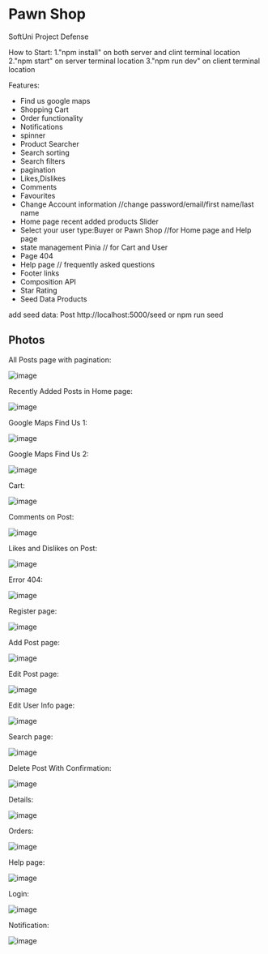 # Pawn Shop

SoftUni Project Defense

How to Start:
1."npm install" on both server and clint terminal location
2."npm start" on server terminal location
3."npm run dev" on client terminal location

Features:

- Find us google maps
- Shopping Cart
- Order functionality
- Notifications
- spinner
- Product Searcher
- Search sorting
- Search filters
- pagination
- Likes,Dislikes
- Comments
- Favourites
- Change Account information //change password/email/first name/last name
- Home page recent added products Slider
- Select your user type:Buyer or Pawn Shop //for Home page and Help page
- state management Pinia // for Cart and User
- Page 404
- Help page // frequently asked questions
- Footer links
- Composition API
- Star Rating
- Seed Data Products

add seed data:
Post http://localhost:5000/seed or npm run seed

## Photos

All Posts page with pagination:

![image](/client/public/pics/AllProductsPage.png)

Recently Added Posts in Home page:

![image](/client/public/pics/Home1.png)

Google Maps Find Us 1:

![image](/client/public/pics/googleMaps1.png)

Google Maps Find Us 2:

![image](/client/public/pics/googleMaps2.png)

Cart:

![image](/client/public/pics/Cart.png)

Comments on Post:

![image](/client/public/pics/comments.png)

Likes and Dislikes on Post:

![image](/client/public/pics/DetailspagewithLikesandDislikes.png)

Error 404:

![image](/client/public/pics/404.png)

Register page:

![image](/client/public/pics/Register.png)

Add Post page:

![image](/client/public/pics/AddProduct.png)

Edit Post page:

![image](/client/public/pics/EditProduct.png)

Edit User Info page:

![image](/client/public/pics/changename,emailAnd-password.png)

Search page:

![image](/client/public/pics/Search.png)

Delete Post With Confirmation:

![image](/client/public/pics/DeleteModal.png)

Details:

![image](/client/public/pics/DetailspagewithLikesandDislikes.png)

Orders:

![image](/client/public/pics/OrdersPage.png)

Help page:

![image](/client/public/pics/HelpPage.png)

Login:

![image](/client/public/pics/login.png)

Notification:

![image](/client/public/pics/Notifications.png)
